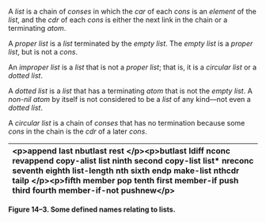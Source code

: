  

A *list* is a chain of *conses* in which the *car* of each *cons* is an *element* of the *list*, and the *cdr* of each *cons* is either the next link in the chain or a terminating *atom*. 

A *proper list* is a *list* terminated by the *empty list*. The *empty list* is a *proper list*, but is not a *cons*. 

An *improper list* is a *list* that is not a *proper list*; that is, it is a *circular list* or a *dotted list*. 

A *dotted list* is a *list* that has a terminating *atom* that is not the *empty list*. A *non-nil atom* by itself is not considered to be a *list* of any kind—not even a *dotted list*. 

A *circular list* is a chain of *conses* that has no termination because some *cons* in the chain is the *cdr* of a later *cons*. 

|\<p\>**append last nbutlast rest** \</p\>\<p\>**butlast ldiff nconc revappend copy-alist list ninth second copy-list list\* nreconc seventh eighth list-length nth sixth endp make-list nthcdr tailp** \</p\>\<p\>**fifth member pop tenth first member-if push third fourth member-if-not pushnew**\</p\>|
| :- |


**Figure 14–3. Some defined names relating to lists.** 

